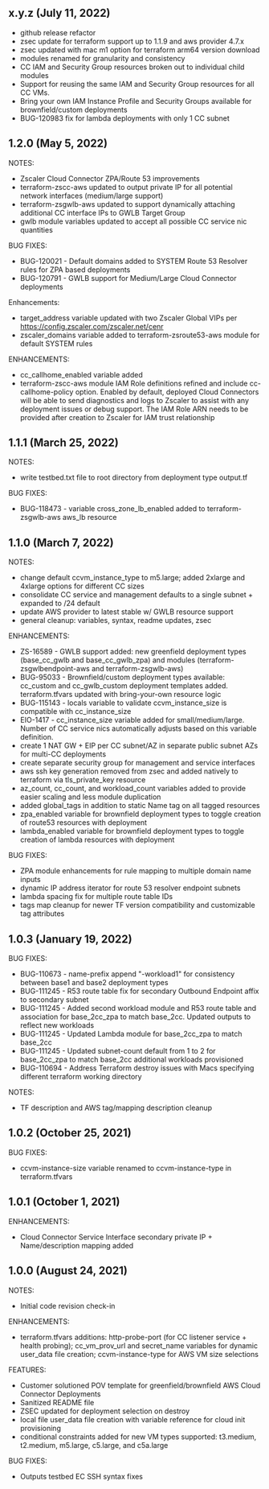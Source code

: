 ## x.y.z (July 11, 2022) 
* github release refactor
* zsec update for terraform support up to 1.1.9 and aws provider 4.7.x
* zsec updated with mac m1 option for terraform arm64 version download
* modules renamed for granularity and consistency
* CC IAM and Security Group resources broken out to individual child modules
* Support for reusing the same IAM and Security Group resources for all CC VMs.
* Bring your own IAM Instance Profile and Security Groups available for brownfield/custom deployments
* BUG-120983 fix for lambda deployments with only 1 CC subnet

## 1.2.0 (May 5, 2022)
NOTES:
* Zscaler Cloud Connector ZPA/Route 53 improvements
* terraform-zscc-aws updated to output private IP for all potential network interfaces (medium/large support)
* terraform-zsgwlb-aws updated to support dynamically attaching additional CC interface IPs to GWLB Target Group
* gwlb module variables updated to accept all possible CC service nic quantities

BUG FIXES:
* BUG-120021 - Default domains added to SYSTEM Route 53 Resolver rules for ZPA based deployments
* BUG-120791 - GWLB support for Medium/Large Cloud Connector deployments

Enhancements:
* target_address variable updated with two Zscaler Global VIPs per https://config.zscaler.com/zscaler.net/cenr
* zscaler_domains variable added to terraform-zsroute53-aws module for default SYSTEM rules

ENHANCEMENTS:
* cc_callhome_enabled variable added
* terraform-zscc-aws module IAM Role definitions refined and include cc-callhome-policy option. Enabled by default, deployed Cloud Connectors will be able to send diagnostics and logs to Zscaler to assist with any deployment issues or debug support. The IAM Role ARN needs to be provided after creation to Zscaler for IAM trust relationship


## 1.1.1 (March 25, 2022)
NOTES:
* write testbed.txt file to root directory from deployment type output.tf

BUG FIXES:
* BUG-118473 - variable cross_zone_lb_enabled added to terraform-zsgwlb-aws aws_lb resource

## 1.1.0 (March 7, 2022)
NOTES:
* change default ccvm_instance_type to m5.large; added 2xlarge and 4xlarge options for different CC sizes
* consolidate CC service and management defaults to a single subnet + expanded to /24 default
* update AWS provider to latest stable w/ GWLB resource support
* general cleanup: variables, syntax, readme updates, zsec


ENHANCEMENTS:
* ZS-16589 - GWLB support added: new greenfield deployment types (base_cc_gwlb and base_cc_gwlb_zpa) and modules (terraform-zsgwlbendpoint-aws and terraform-zsgwlb-aws)
* BUG-95033 - Brownfield/custom deployment types available: cc_custom and cc_gwlb_custom deployment templates added. terraform.tfvars updated with bring-your-own resource logic
* BUG-115143 - locals variable to validate ccvm_instance_size is compatible with cc_instance_size
* EIO-1417 - cc_instance_size variable added for small/medium/large. Number of CC service nics automatically adjusts based on this variable definition.
* create 1 NAT GW + EIP per CC subnet/AZ in separate public subnet AZs for multi-CC deployments
* create separate security group for management and service interfaces
* aws ssh key generation removed from zsec and added natively to terraform via tls_private_key resource
* az_count, cc_count, and workload_count variables added to provide easier scaling and less module duplication
* added global_tags in addition to static Name tag on all tagged resources
* zpa_enabled variable for brownfield deployment types to toggle creation of route53 resources with deployment
* lambda_enabled variable for brownfield deployment types to toggle creation of lambda resources with deployment


BUG FIXES:
* ZPA module enhancements for rule mapping to multiple domain name inputs
* dynamic IP address iterator for route 53 resolver endpoint subnets
* lambda spacing fix for multiple route table IDs
* tags map cleanup for newer TF version compatibility and customizable tag attributes


## 1.0.3 (January 19, 2022)
BUG FIXES:
* BUG-110673 - name-prefix append "-workload1" for consistency between base1 and base2 deployment types
* BUG-111245 - R53 route table fix for secondary Outbound Endpoint affix to secondary subnet
* BUG-111245 - Added second workload module and R53 route table and association for base_2cc_zpa to match base_2cc. Updated outputs to reflect new workloads
* BUG-111245 - Updated Lambda module for base_2cc_zpa to match base_2cc
* BUG-111245 - Updated subnet-count default from 1 to 2 for base_2cc_zpa to match base_2cc additional workloads provisioned
* BUG-110694 - Address Terraform destroy issues with Macs specifying different terraform working directory

NOTES:
* TF description and AWS tag/mapping description cleanup


## 1.0.2 (October 25, 2021)
BUG FIXES:
* ccvm-instance-size variable renamed to ccvm-instance-type in terraform.tfvars

## 1.0.1 (October 1, 2021)
ENHANCEMENTS:
* Cloud Connector Service Interface secondary private IP + Name/description mapping added


## 1.0.0 (August 24, 2021)
NOTES:
* Initial code revision check-in

ENHANCEMENTS:
* terraform.tfvars additions: http-probe-port (for CC listener service + health probing); cc_vm_prov_url and secret_name variables for dynamic user_data file creation; ccvm-instance-type for AWS VM size selections

FEATURES:
* Customer solutioned POV template for greenfield/brownfield AWS Cloud Connector Deployments
* Sanitized README file
* ZSEC updated for deployment selection on destroy
* local file user_data file creation with variable reference for cloud init provisioning
* conditional constraints added for new VM types supported: t3.medium, t2.medium, m5.large, c5.large, and c5a.large

BUG FIXES: 
* Outputs testbed EC SSH syntax fixes

